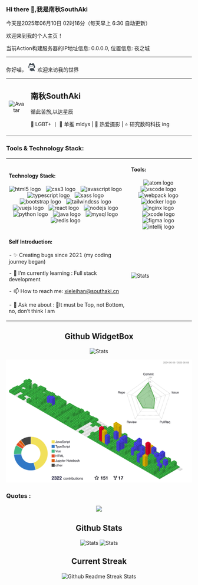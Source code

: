 <h3>Hi there 👋,我是南秋SouthAki</h3>
<p>今天是2025年06月10日 02时16分（每天早上 6:30 自动更新）</p>
<p>欢迎来到我的个人主页！</p>
<p>当前Action构建服务器的IP地址信息: 0.0.0.0, 位置信息: 夜之城</p>
<hr  />
<p>你好喵，<img src="/src/images/mona-loading-default.gif" width="25" alt="手势"> 欢迎来访我的世界</p>
<table style="width:100%; table-layout:fixed;">
  <tr>
    <td width="160" align="center">
      <img width="150" src="https://avatars.githubusercontent.com/u/57227318?v=4" alt="Avatar">
    </td>
    <td style="padding-left: 10px; width:100%;">
      <h2>南秋SouthAki</h2>
      <p>循此苦旅,以达星辰</p>
      <p>🌈 LGBT+ 丨 💖 单推 mldys | 🎉 热爱摄影 | ⭐ 研究数码科技 ing</p>
    </td>
  </tr>
</table>
<table>
  <h3 align="left">Tools & Technology Stack:</h3>
  <tr>
    <td>
      <h4 align="left">Technology Stack:</h4>
      <div align="center">
        <img src="https://fastly.jsdelivr.net/gh/devicons/devicon/icons/html5/html5-original.svg" height="45" alt="html5 logo"  />
        <img width="6"  />
        <img src="https://fastly.jsdelivr.net/gh/devicons/devicon/icons/css3/css3-original.svg" height="45" alt="css3 logo"  />
        <img width="6"  />
        <img src="https://fastly.jsdelivr.net/gh/devicons/devicon/icons/javascript/javascript-original.svg" height="45" alt="javascript logo"  />
        <img width="6"  />
        <img src="https://fastly.jsdelivr.net/gh/devicons/devicon/icons/typescript/typescript-original.svg" height="45" alt="typescript logo"  />
        <img width="6"  />
        <img src="https://fastly.jsdelivr.net/gh/devicons/devicon/icons/sass/sass-original.svg" height="45" alt="sass logo"  />
        <img width="6"  />
        <img src="https://fastly.jsdelivr.net/gh/devicons/devicon/icons/bootstrap/bootstrap-original.svg" height="45" alt="bootstrap logo"  />
        <img width="6"  />
        <img src="https://fastly.jsdelivr.net/gh/devicons/devicon/icons/tailwindcss/tailwindcss-original.svg" height="45" alt="tailwindcss logo"  />
        <img width="6"  />
        <img src="https://fastly.jsdelivr.net/gh/devicons/devicon/icons/vuejs/vuejs-original.svg" height="45" alt="vuejs logo"  />
        <img width="6"  />
        <img src="https://fastly.jsdelivr.net/gh/devicons/devicon/icons/react/react-original.svg" height="45" alt="react logo"  />
        <img width="6"  />
        <img src="https://fastly.jsdelivr.net/gh/devicons/devicon/icons/nodejs/nodejs-original.svg" height="45" alt="nodejs logo"  />
        <img width="6"  />
        <img src="https://fastly.jsdelivr.net/gh/devicons/devicon/icons/python/python-original.svg" height="45" alt="python logo"  />
        <img width="6"  />
        <img src="https://fastly.jsdelivr.net/gh/devicons/devicon/icons/java/java-original.svg" height="45" alt="java logo"  />
        <img width="6"  />
        <img src="https://fastly.jsdelivr.net/gh/devicons/devicon/icons/mysql/mysql-original.svg" height="45" alt="mysql logo"  />
        <img width="6"  />
        <img src="https://fastly.jsdelivr.net/gh/devicons/devicon/icons/redis/redis-original.svg" height="45" alt="redis logo"  />
        <img width="6"  />
      </div>
    </td>
    <td>
      <h4 align="left">Tools:</h4>
      <div align="center">
        <img src="https://fastly.jsdelivr.net/gh/devicons/devicon/icons/atom/atom-original.svg" height="45" alt="atom logo"  />
        <img width="6"  />
        <img src="https://fastly.jsdelivr.net/gh/devicons/devicon/icons/vscode/vscode-original.svg" height="45" alt="vscode logo"  />
        <img width="6"  />
        <img src="https://fastly.jsdelivr.net/gh/devicons/devicon/icons/webpack/webpack-original.svg" height="45" alt="webpack logo"  />
        <img width="6"  />
        <img src="https://fastly.jsdelivr.net/gh/devicons/devicon/icons/docker/docker-original.svg" height="45" alt="docker logo"  />
        <img width="6"  />
        <img src="https://fastly.jsdelivr.net/gh/devicons/devicon/icons/nginx/nginx-original.svg" height="45" alt="nginx logo"  />
        <img width="6"  />
        <img src="https://fastly.jsdelivr.net/gh/devicons/devicon/icons/xcode/xcode-original.svg" height="45" alt="xcode logo"  />
        <img width="6"  />
        <img src="https://fastly.jsdelivr.net/gh/devicons/devicon/icons/figma/figma-original.svg" height="45" alt="figma logo"  />
        <img width="6"  />
        <img src="https://fastly.jsdelivr.net/gh/devicons/devicon/icons/intellij/intellij-original.svg" height="45" alt="intellij logo"  />
        <img width="6"  />
      </div>
    </td>
  </tr>
  <tr>
    <td>
      <h4 align="left">Self Introduction:</h4>
      <div align="center">
        <p align="left">- ✨ Creating bugs since 2021 (my coding journey began)</p>
        <p align="left">- 🌱 I’m currently learning : Full stack development</p>
        <p align="left">- 📫 How to reach me: <a href="https://mail.google.com">xieleihan@southaki.cn</a></p>
        <p align="left">- 💬 Ask me about : 🌈It must be Top, not Bottom, no, don’t think I am</p>
      </div>
    </td>
    <td>
      <img src="https://github-contribution-stats.vercel.app/api/?username=xieleihan" align="center"alt="Stats"  />
    </td>
  </tr>
</table>
<!-- Github WidgetBox -->
<p align="center">
  <h2 align="center">
  Github WidgetBox</h2>
</p>
<p align="center">
  <img src="https://github-widgetbox.vercel.app/api/profile?username=xieleihan&data=followers,repositories,stars,commits"align="center" alt="Stats"  />
</p>
<!-- Profile-3D-Contrib -->
<img src="./profile-3d-contrib/profile-gitblock.svg"  alt="Github Commit Profile-3D-Contrib"  />
<br  />
<!-- Quotes 名人名言 -->
<h3 align="left">Quotes :</h3>
<div align="center">
<div><img src="https://quotes-github-readme.vercel.app/api?type=horizontal&theme=dark" /><br /></div>
</div>
<!-- Github Stats -->
<p align="center">
  <h2 align="center">
  Github Stats</h2>
</p>
<p align="center">
  <img src="https://github-readme-stats.vercel.app/api?username=xieleihan&count_private=true&show_icons=true&line_height=46"align="center" alt="Stats"  />
  <img src="https://github-contribution-stats.vercel.app/api/?username=xieleihan" align="center" alt="Stats"  />
</p>
<!-- Current Streak -->
<p align="center">
  <h2 align="center">
  Current Streak</h2>
</p>
<p align="center">
  <img src="https://streak-stats.demolab.com/?user=xieleihan" align="center"alt="Github Readme Streak Stats"  />
</p>